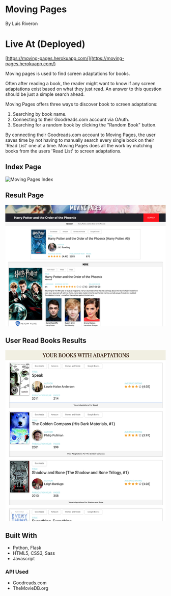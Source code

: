 # Moving Pages
By Luis Riveron

# Live At (Deployed)
[https://moving-pages.herokuapp.com/](https://moving-pages.herokuapp.com/)

Moving pages is used to find screen adaptations for books.

Often after reading a book, the reader might want to know if any screen adaptations exist based on what they just read. An answer to this question should be just a simple search ahead.

Moving Pages offers three ways to discover book to screen adaptations:
1. Searching by book name.
2. Connecting to their Goodreads.com account via OAuth.
3. Searching for a random book by clicking the "Random Book" button.

By connecting their Goodreads.com account to Moving Pages, the user saves time by not having to manually search every single book on their 'Read List' one at a time.
Moving Pages does all the work by matching books from the users 'Read List' to screen adaptations.

## Index Page
![Moving Pages Index](Screenshots/MovingPagesIndex.png)

## Result Page
![Moving Pages Search Result](Screenshots/MovingPagesResult.png)

## User Read Books Results
![Moving Pages User Results](Screenshots/MovingPagesUserResults.png)

## Built With
- Python, Flask
- HTML5, CSS3, Sass
- Javascript

### API Used
- Goodreads.com
- TheMovieDB.org
